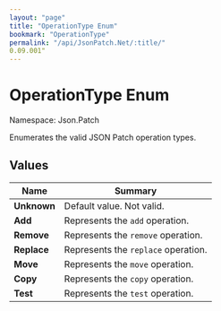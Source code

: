 ```yaml
---
layout: "page"
title: "OperationType Enum"
bookmark: "OperationType"
permalink: "/api/JsonPatch.Net/:title/"
0.09.001"
---
```

# OperationType Enum

Namespace: Json.Patch

Enumerates the valid JSON Patch operation types.

## Values

| Name | Summary |
|---|---|
| **Unknown** | Default value.  Not valid. |
| **Add** | Represents the `add` operation. |
| **Remove** | Represents the `remove` operation. |
| **Replace** | Represents the `replace` operation. |
| **Move** | Represents the `move` operation. |
| **Copy** | Represents the `copy` operation. |
| **Test** | Represents the `test` operation. |

